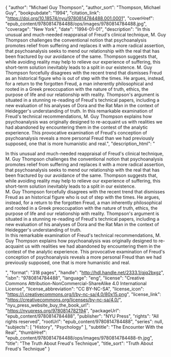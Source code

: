 {
  "author": "Michael Guy Thompson",
  "author_sort": "Thompson, Michael Guy",
  "bookpubdate": "1994",
  "citation_link": "https://doi.org/10.18574/nyu/9780814784488.001.0001",
  "coverHref": "epub_content/9780814784488/ops/images/9780814784488.jpg",
  "coverage": "New York",
  "date": "1994-01-01",
  "description": "In this unusual and much-needed reappraisal of Freud's clinical technique, M. Guy Thompson challenges the conventional notion that psychoanalysis promotes relief from suffering and replaces it with a more radical assertion, that psychoanalysis seeks to mend our relationship with the real that has been fractured by our avoidance of the same.  Thompson suggests that, while avoiding reality may help to relieve our experience of suffering, this short-term solution inevitably leads to a split in our existence. M. Guy Thompson forcefully disagrees with the recent trend that dismisses Freud as an historical figure who is out of step with the times.  He argues, instead, for a return to the forgotten Freud, a man inherently philosophical and rooted in a Greek preoccupation with the nature of truth, ethics, the purpose of life and our relationship with reality.  Thompson's argument is situated in a stunning re-reading of Freud's technical papers, including a new evaluation of his analyses of Dora and the Rat Man in the context of Heidegger's understanding of truth. In this remarkable examination of Freud's technical recommendations, M. Guy Thompson explains how psychoanalysis was originally designed to re-acquaint us with realities we had  abandoned by encountering them in the contest of the analytic experience.  This provocative examination of Freud's conception of psychoanalysis reveals a more personal Freud than we had previously supposed, one that is more humanistic and real.",
  "description_html": "<p>In this unusual and much-needed reappraisal of Freud's clinical technique, M. Guy Thompson challenges the conventional notion that psychoanalysis promotes relief from suffering and replaces it with a more radical assertion, that psychoanalysis seeks to mend our relationship with the real that has been fractured by our avoidance of the same.  Thompson suggests that, while avoiding reality may help to relieve our experience of suffering, this short-term solution inevitably leads to a split in our existence.<br> M. Guy Thompson forcefully disagrees with the recent trend that dismisses Freud as an historical figure who is out of step with the times.  He argues, instead, for a return to the forgotten Freud, a man inherently philosophical and rooted in a Greek preoccupation with the nature of truth, ethics, the purpose of life and our relationship with reality.  Thompson's argument is situated in a stunning re-reading of Freud's technical papers, including a new evaluation of his analyses of Dora and the Rat Man in the context of Heidegger's understanding of truth.<br> In this remarkable examination of Freud's technical recommendations, M. Guy Thompson explains how psychoanalysis was originally designed to re-acquaint us with realities we had  abandoned by encountering them in the contest of the analytic experience.  This provocative examination of Freud's conception of psychoanalysis reveals a more personal Freud than we had previously supposed, one that is more humanistic and real.</p>",
  "format": "318 pages",
  "handle": "http://hdl.handle.net/2333.1/qjq2bxgz",
  "isbn": "9780814784488",
  "language": "eng",
  "license": "Creative Commons Attribution-NonCommercial-ShareAlike 4.0 International License",
  "license_abbreviation": "CC BY-NC-SA",
  "license_icon": "https://i.creativecommons.org/l/by-nc-sa/4.0/80x15.png",
  "license_link": "https://creativecommons.org/licenses/by-nc-sa/4.0/",
  "nyu_press_website_buy_the_book_url": "https://nyupress.org/9780814782194",
  "packageUrl": "epub_content/9780814784488",
  "publisher": "NYU Press",
  "rights": "All rights reserved",
  "rootUrl": "epub_content/9780814784488",
  "series": null,
  "subjects": [
    "History",
    "Psychology"
  ],
  "subtitle": "The Encounter With the Real",
  "thumbHref": "epub_content/9780814784488/ops/images/9780814784488-th.jpg",
  "title": "The Truth About Freud's Technique",
  "title_sort": "Truth About Freud's Technique"
}
